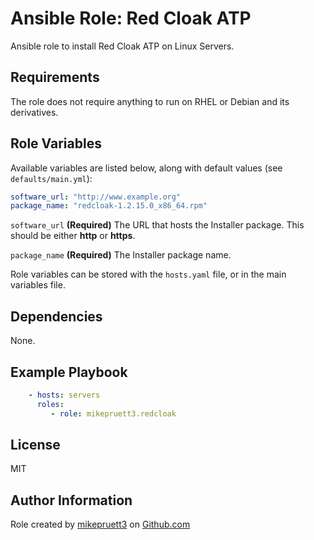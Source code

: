 Ansible Role: Red Cloak ATP
=========

Ansible role to install Red Cloak ATP on Linux Servers.

Requirements
------------

The role does not require anything to run on RHEL or Debian and its derivatives.

Role Variables
--------------

Available variables are listed below, along with default values (see ```defaults/main.yml```):

``` yaml
software_url: "http://www.example.org"
package_name: "redcloak-1.2.15.0_x86_64.rpm"
```

```software_url``` **(Required)** The URL that hosts the Installer package. This should be either **http** or **https**.

```package_name``` **(Required)** The Installer package name.

Role variables can be stored with the ```hosts.yaml``` file, or in the main variables file.

Dependencies
------------

None.

Example Playbook
----------------

``` yaml
    - hosts: servers
      roles:
         - role: mikepruett3.redcloak
```

License
-------

MIT

Author Information
------------------

Role created by [mikepruett3](https://github.com/mikepruett3) on [Github.com](https://github.com/mikepruett3/ansible-role-redcloak)
